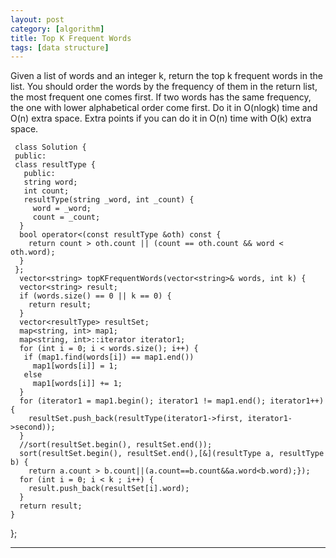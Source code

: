 ```yaml
---
layout: post
category: [algorithm]
title: Top K Frequent Words
tags: [data structure]
---
```


  Given a list of words and an integer k, return the top k frequent words in the list.
  You should order the words by the frequency of them in the return list, the most frequent one comes first. If two words has the same frequency, the one with lower alphabetical order come first.
  Do it in O(nlogk) time and O(n) extra space.
Extra points if you can do it in O(n) time with O(k) extra space.

<!--more-->
	
	 class Solution {
     public:
     class resultType {
       public:
       string word;
       int count;
       resultType(string _word, int _count) {
         word = _word;
         count = _count;
      }
      bool operator<(const resultType &oth) const {
        return count > oth.count || (count == oth.count && word < oth.word);
      }
     };
      vector<string> topKFrequentWords(vector<string>& words, int k) {
      vector<string> result;
      if (words.size() == 0 || k == 0) {
        return result;
      }
      vector<resultType> resultSet;
      map<string, int> map1;
      map<string, int>::iterator iterator1;
      for (int i = 0; i < words.size(); i++) {
       if (map1.find(words[i]) == map1.end())
         map1[words[i]] = 1;
       else
         map1[words[i]] += 1;
      }
      for (iterator1 = map1.begin(); iterator1 != map1.end(); iterator1++) {
        resultSet.push_back(resultType(iterator1->first, iterator1->second));
      }
      //sort(resultSet.begin(), resultSet.end());
      sort(resultSet.begin(), resultSet.end(),[&](resultType a, resultType b) {
        return a.count > b.count||(a.count==b.count&&a.word<b.word);});
      for (int i = 0; i < k ; i++) {
        result.push_back(resultSet[i].word);
      }
      return result;
    }
  };

---
